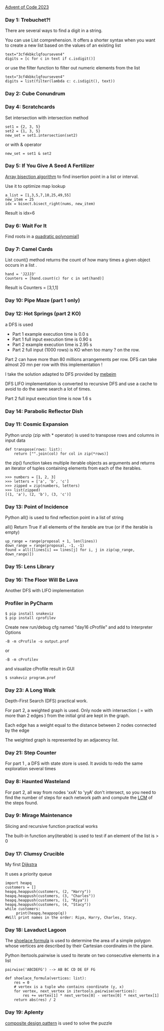 [Advent of Code 2023][aoc-about]

### Day 1: Trebuchet?! 
There are several ways to find a digit in a string.


You can use List comprehension. It offers a shorter syntax when you want to create a new list based on the values of an existing list
```
text="3cf4kbkclqfourseven4"           
digits = [c for c in text if c.isdigit()]
```
or use the filter function to filter out numeric elements from the list
```  
text="3cf4kbkclqfourseven4" 
digits = list(filter(lambda c: c.isdigit(), text))
```  

### Day 2: Cube Conundrum

###  Day 4: Scratchcards
Set intersection with intersection method
```
set1 = {2, 3, 5}
set2 = {1, 3, 5}
new_set = set1.intersection(set2)
```
or with & operator
```
new_set = set1 & set2
```

### Day 5: If You Give A Seed A Fertilizer
[Array bisection algorithm][bisect] to find insertion point in a list or interval.

Use it to optimize map lookup
```
a_list = [1,3,5,7,10,25,49,55]
new_item = 25
idx = bisect.bisect_right(nums, new_item)
```
Result is idx=6


### Day 6: Wait For It
Find roots in a [quadratic polynomial][quadratic polynomial]]

### Day 7: Camel Cards
List count() method returns the count of how many times a given object occurs in a list . 
```
hand = 'J2JJ3'
Counters = [hand.count(c) for c in set(hand)]
```
Result is Counters = [3,1,1]

### Day 10: Pipe Maze (part 1 only)

### Day 12: Hot Springs (part 2 KO)

a DFS is used  
* Part 1 example execution time is 0.0 s
* Part 1 full input execution time is 0.90 s
* Part 2 example execution time is 2.95 s
* Part 2 full input (1000 rows)  is KO when too many ? on the row.

Part 2 can have more than 80 millions arrangements per row. DFS can take almost 20 mn per row with this implementation !

I take the solution adapted to DFS provided by  [mebeim][mebeim day12]

DFS LIFO implementation is converted to recursive DFS and use a cache 
to avoid to do the same search a lot of times.

Part 2 full input execution time is now 1.6 s

### Day 14: Parabolic Reflector Dish

### Day 11: Cosmic Expansion
Python unzip (zip with * operator) is used to transpose rows and columns in input data
``` 
def transpose(rows: list):
    return ["".join(col) for col in zip(*rows)]
```
the zip() function takes multiple iterable objects as arguments and returns an iterator of tuples containing
elements from each of the iterables.
```
>>> numbers = [1, 2, 3]
>>> letters = ['a', 'b', 'c']
>>> zipped = zip(numbers, letters)
>>> list(zipped)
[(1, 'a'), (2, 'b'), (3, 'c')]
```

### Day 13: Point of Incidence

Python all() is used to find reflection point in a list of string

all() Return True if all elements of the iterable are true (or if the iterable is empty)

```
up_range = range(proposal + 1, len(lines))
down_range = range(proposal, -1, -1)
found = all([lines[i] == lines[j] for i, j in zip(up_range, down_range)])
```

### Day 15: Lens Library


### Day 16: The Floor Will Be Lava

Another DFS with LIFO implementation

### Profiler in PyCharm

```
$ pip install snakeviz
$ pip install cprofilev
```
Create new run/debug cfg named "day16 cProfile"
and add to Interpreter Options 
```
-B -m cProfile -o output.prof
```
or
```
-B -m cProfilev
```
and visualize cProfile result in GUI
```
$ snakeviz program.prof
```
### Day 23: A Long Walk
Depth-First Search (DFS) practical work.

For part 2, a weighted graph is used. Only node with intersection ( = with more than 2 edges ) from the initial grid are kept in the graph. 

Each edge has a weight equal to the distance between 2 nodes connected by the edge

The weighted graph is represented by an adjacency list.

### Day 21: Step Counter
For part 1 , a DFS with state store is used. 
It avoids to redo the same exploration several times

### Day 8: Haunted Wasteland

For part 2, all way from nodes 'xxA' to 'yyA' don't intersect, 
so you need to find the number of steps for each network path and compute the [LCM][LCM] of the steps found.

###  Day 9: Mirage Maintenance
Slicing and recursive function practical works

The built-in function any(iterable) is used to test if an element of the list is > 0

### Day 17: Clumsy Crucible

My first [Dijkstra][Dijkstra]

It uses a priority queue
```
import heapq
customers = []
heapq.heappush(customers, (2, "Harry"))
heapq.heappush(customers, (3, "Charles"))
heapq.heappush(customers, (1, "Riya"))
heapq.heappush(customers, (4, "Stacy"))
while customers:
     print(heapq.heappop(q))
#Will print names in the order: Riya, Harry, Charles, Stacy.
```
### Day 18: Lavaduct Lagoon

The [shoelace formula][shoelace] is used to determine the area of a 
simple polygon whose vertices are described by their Cartesian 
coordinates in the plane.  

Python itertools.pairwise is used to iterate on two consecutive elements in a list
```
pairwise('ABCDEFG') --> AB BC CD DE EF FG
```
```
def shoelace_formula(vertices: list):
    res = 0
    # vertex is a tuple who contains coordinate (y, x)
    for vertex, next_vertex in itertools.pairwise(vertices):
        res += vertex[1] * next_vertex[0] - vertex[0] * next_vertex[1]
    return abs(res) / 2
```

### Day 19: Aplenty

[composite design pattern][composite design pattern] is used to solve the puzzle


[aoc-about]:   https://adventofcode.com/2023/about
[fonction du second degre]: https://campussaintjean.be/IMG/pdf/chapitre_3_la_fonction_du_second_degre_1_.pdf
[quadratic polynomial]: https://www.cuemath.com/algebra/roots-of-quadratic-equation/
[bisect]: https://docs.python.org/3/library/bisect.html
[bisect_right]: https://www.educative.io/answers/what-is-bisectbisectright-in-python
[mebeim day12]: https://github.com/mebeim/aoc/tree/master/2023#day-12---hot-springs
[LCM]: https://en.wikipedia.org/wiki/Least_common_multiple
[Dijkstra]: https://builtin.com/software-engineering-perspectives/dijkstras-algorithm
[shoelace]: http://villemin.gerard.free.fr/GeomLAV/Polygone/Lacet.htm
[composite design pattern]: https://refactoring.guru/design-patterns/composite/python/example#lang-features
